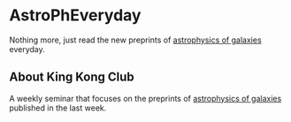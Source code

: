 # AstroPhEveryday

Nothing more, just read the new preprints of [astrophysics of galaxies](https://arxiv.org/list/astro-ph.GA/recent) everyday.

## About King Kong Club

A weekly seminar that focuses on the preprints of [astrophysics of galaxies](https://arxiv.org/list/astro-ph.GA/recent) published in the last week.
